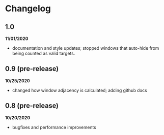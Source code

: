 # Changelog

## 1.0

**11/01/2020**

- documentation and style updates; stopped windows that auto-hide from being counted as valid targets.  

## 0.9 (pre-release)

**10/25/2020**

- changed how window adjacency is calculated; adding github docs

## 0.8 (pre-release)

**10/20/2020**

- bugfixes and performance improvements
